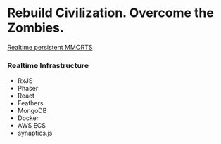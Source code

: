 
# Rebuild Civilization. Overcome the Zombies.

[Realtime persistent MMORTS](https://github.com/MikeHathaway/occupy-mars)

### Realtime Infrastructure

*  RxJS
*  Phaser
*  React
*  Feathers
*  MongoDB
*  Docker
*  AWS ECS
*  synaptics.js
